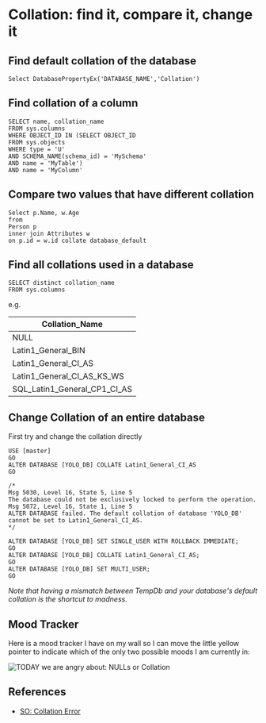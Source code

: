 ﻿# Collation: find it, compare it, change it

## Find default collation of the database

	Select DatabasePropertyEx('DATABASE_NAME','Collation')


## Find collation of a column


	SELECT name, collation_name
	FROM sys.columns
	WHERE OBJECT_ID IN (SELECT OBJECT_ID
	FROM sys.objects
	WHERE type = 'U'
	AND SCHEMA_NAME(schema_id) = 'MySchema'
	AND name = 'MyTable')
	AND name = 'MyColumn'


## Compare two values that have different collation


	Select p.Name, w.Age
	from
	Person p
	inner join Attributes w
	on p.id = w.id collate database_default



## Find all collations used in a database


	SELECT distinct collation_name
	FROM sys.columns

e.g.

|Collation_Name|
|--------------|
|NULL|
|Latin1_General_BIN|
|Latin1_General_CI_AS|
|Latin1_General_CI_AS_KS_WS|
|SQL_Latin1_General_CP1_CI_AS|


## Change Collation of an entire database

First try and change the collation directly

	USE [master]
	GO
	ALTER DATABASE [YOLO_DB] COLLATE Latin1_General_CI_AS
	GO

```plaintext
/*
Msg 5030, Level 16, State 5, Line 5
The database could not be exclusively locked to perform the operation.
Msg 5072, Level 16, State 1, Line 5
ALTER DATABASE failed. The default collation of database 'YOLO_DB' cannot be set to Latin1_General_CI_AS.
*/
```

	ALTER DATABASE [YOLO_DB] SET SINGLE_USER WITH ROLLBACK IMMEDIATE;
	GO
	ALTER DATABASE [YOLO_DB] COLLATE Latin1_General_CI_AS;
	GO
	ALTER DATABASE [YOLO_DB] SET MULTI_USER;
	GO

*Note that having a mismatch between TempDb and your database's default collation is the shortcut to madness.*

## Mood Tracker

Here is a mood tracker I have on my wall so I can move the little yellow pointer to indicate which of the only two possible moods I am currently in:

![TODAY we are angry about: NULLs or Collation](TODAY_we_are_angry_about_NULLs_Collation.jpg)


## References

- [SO: Collation Error](https://stackoverflow.com/questions/13785814/collation-error)